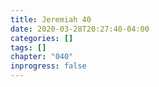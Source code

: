 ```yaml
---
title: Jeremiah 40
date: 2020-03-28T20:27:40-04:00
categories: []
tags: []
chapter: "040"
inprogress: false
---
```



